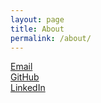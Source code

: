 ```yaml
---
layout: page
title: About
permalink: /about/
---
```


<a href="mailto:{{ site.email }}">Email</a><br>
<a href="https://github.com/denismcdonald">GitHub</a><br>
<a href="https://www.linkedin.com/in/denismcdonald/">LinkedIn</a>
